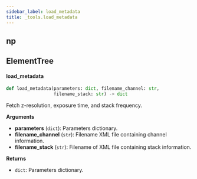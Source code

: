 ```yaml
---
sidebar_label: load_metadata
title: _tools.load_metadata
---
```


## np

## ElementTree

#### load\_metadata

```python
def load_metadata(parameters: dict, filename_channel: str,
                  filename_stack: str) -> dict
```

Fetch z-resolution, exposure time, and stack frequency.

**Arguments**

* **parameters** (`dict`): Parameters dictionary.
* **filename_channel** (`str`): Filename XML file containing channel information.
* **filename_stack** (`str`): Filename of XML file containing stack information.

**Returns**

* `dict`: Parameters dictionary.


